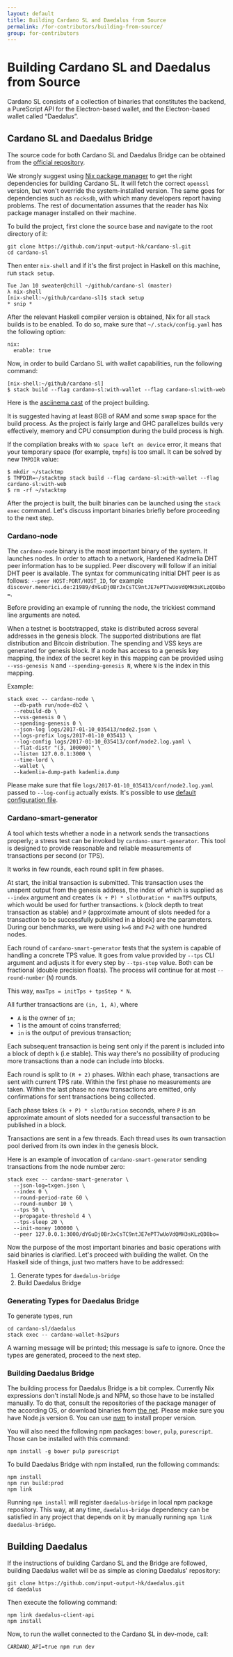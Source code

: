 ```yaml
---
layout: default
title: Building Cardano SL and Daedalus from Source
permalink: /for-contributors/building-from-source/
group: for-contributors
---
```


[//]: # (Reviewed at e1d0f9fb37a3f1378341716916f0321fb55698df)

# Building Cardano SL and Daedalus from Source

Cardano SL consists of a collection of binaries that constitutes
the backend, a PureScript API for the Electron-based wallet, and the
Electron-based wallet called “Daedalus”.

## Cardano SL and Daedalus Bridge

The source code for both Cardano SL and Daedalus Bridge can be obtained
from the [official repository](https://github.com/input-output-hk/cardano-sl).

We strongly suggest using [Nix package
manager](https://nixos.org/nix/download.html) to get the right dependencies for building Cardano SL. It will fetch the correct `openssl` version, but won't override the system-installed version. The same goes for dependencies such as `rocksdb`, with which many developers
report having problems. The rest of documentation assumes that the reader has Nix package manager installed on their machine.

To build the project, first clone the source base and navigate to the root directory of it:

```
git clone https://github.com/input-output-hk/cardano-sl.git
cd cardano-sl
```

Then enter `nix-shell` and if it's the first project in Haskell on this machine, run `stack setup`.

```
Tue Jan 10 sweater@chill ~/github/cardano-sl (master)
λ nix-shell
[nix-shell:~/github/cardano-sl]$ stack setup
* snip *
```

After the relevant Haskell compiler version is obtained, Nix for all `stack` builds is to be enabled. To do so, make sure that `~/.stack/config.yaml` has the following option:

```
nix:
  enable: true
```

Now, in order to build Cardano SL with wallet capabilities, run the
following command:

```
[nix-shell:~/github/cardano-sl]
$ stack build --flag cardano-sl:with-wallet --flag cardano-sl:with-web
```

Here is the [asciinema
cast](http://asciinema.org/a/47vbdch8srbhf3j5kta7j9bov) of the project building.

It is suggested having at least 8GB of RAM and some swap space for the build process. As the project is fairly large and GHC parallelizes builds very effectively, memory and CPU consumption during the build process is high.

If the compilation breaks with `No space left on device` error, it means that your temporary space (for example, `tmpfs`) is too small. It can be solved by new `TMPDIR` value:

```
$ mkdir ~/stacktmp
$ TMPDIR=~/stacktmp stack build --flag cardano-sl:with-wallet --flag cardano-sl:with-web
$ rm -rf ~/stacktmp
```

After the project is built, the built binaries can be launched using the `stack exec` command. Let's discuss important binaries briefly before proceeding to the next step.

### Cardano-node

The `cardano-node` binary is the most important binary of the system. It launches nodes. In order to attach to a network, Hardened Kadmelia DHT peer information has to be supplied. Peer discovery will follow if an initial DHT peer is available. The syntax for communicating initial
DHT peer is as follows: `--peer HOST:PORT/HOST_ID`, for example
`discover.memorici.de:21989/dYGuDj0BrJxCsTC9ntJE7ePT7wUoVdQMH3sKLzQD8bo=`.

[//]: # (TODO: Actually put a small dev-only net with a discoverable)
[//]: # (peers which will send a recruitment propsal message to people)
[//]: # (who bothered to build the system from scratch in the early days)
[//]: # (of testnet release)

Before providing an example of running the node, the trickiest command line arguments are noted.

When a testnet is bootstrapped, stake is distributed across several addresses in the genesis block. The supported distributions are flat distribution and Bitcoin distribution. The spending and VSS keys are generated for genesis block. If a node has access to a genesis key mapping, the index of the secret key in this mapping can be provided using `--vss-genesis N` and `--spending-genesis N`, where `N` is the index in this mapping.

Example:

```
stack exec -- cardano-node \
  --db-path run/node-db2 \
  --rebuild-db \
  --vss-genesis 0 \
  --spending-genesis 0 \
  --json-log logs/2017-01-10_035413/node2.json \
  --logs-prefix logs/2017-01-10_035413 \
  --log-config logs/2017-01-10_035413/conf/node2.log.yaml \
  --flat-distr "(3, 100000)" \
  --listen 127.0.0.1:3000 \
  --time-lord \
  --wallet \
  --kademlia-dump-path kademlia.dump 
```

Please make sure that file `logs/2017-01-10_035413/conf/node2.log.yaml` passed to `--log-config` actually exists. It's possible to use [default configuration file](https://github.com/input-output-hk/cardano-sl/blob/44d3482a7ff72d02eef3cc2b47fa0def232b999c/log-config-prod.yaml).

### Cardano-smart-generator

A tool which tests whether a node in a network sends the transactions properly; a stress test can be invoked by `cardano-smart-generator`.
This tool is designed to provide reasonable and reliable measurements of transactions per second (or TPS).

It works in few rounds, each round split in few phases.

At start, the initial transaction is submitted. This transaction uses the unspent output from the genesis address, the index of which is supplied as `--index`
argument and creates `(k + P) * slotDuration * maxTPS` outputs, which would be used for further transactions. `k` (block depth to treat transaction as stable) and `P` (approximate amount of slots needed for a transaction to be successfully published in a block) are the parameters. During our benchmarks, we were using `k=6` and `P=2` with one hundred nodes.

Each round of `cardano-smart-generator` tests that the system is capable of handling a concrete TPS value. It goes from value provided by `--tps`
CLI argument and adjusts it for every step by `--tps-step` value. Both can be fractional (double precision floats). The process will continue for at most `--round-number` (`N`) rounds.

This way, `maxTps = initTps + tpsStep * N`.

All further transactions are `(in, 1, A)`, where

 + `A` is the owner of `in`;
 + 1 is the amount of coins transferred;
 + `in` is the output of previous transaction;  

Each subsequent transaction is being sent only if the parent is included into a block of depth `k` (i.e stable). This way there's no possibility of producing more transactions than a node can include into blocks.

Each round is split to `(R + 2)` phases. Within each phase, transactions are sent with current TPS rate. Within the first phase no measurements are taken.
Within the last phase no new transactions are emitted, only confirmations for sent transactions being collected.

Each phase takes `(k + P) * slotDuration` seconds, where `P` is an approximate amount of slots needed for a successful transaction to be published in a block.

Transactions are sent in a few threads. Each thread uses its own transaction pool derived from its own index in the genesis block.

Here is an example of invocation of `cardano-smart-generator` sending
transactions from the node number zero:

```
stack exec -- cardano-smart-generator \
  --json-log=txgen.json \
  --index 0 \
  --round-period-rate 60 \
  --round-number 10 \
  --tps 50 \
  --propagate-threshold 4 \
  --tps-sleep 20 \
  --init-money 100000 \
  --peer 127.0.0.1:3000/dYGuDj0BrJxCsTC9ntJE7ePT7wUoVdQMH3sKLzQD8bo=
```

Now the purpose of the most important binaries and basic
operations with said binaries is clarified. Let's proceed with building the wallet. On the Haskell side of things, just two matters have to be addressed:

 1. Generate types for `daedalus-bridge`
 2. Build Daedalus Bridge

### Generating Types for Daedalus Bridge

To generate types, run

```
cd cardano-sl/daedalus
stack exec -- cardano-wallet-hs2purs
```

A warning message will be printed; this message is safe to ignore. Once the types are generated, proceed to the next step.

### Building Daedalus Bridge

The building process for Daedalus Bridge is a bit complex.
Currently Nix expressions don't install Node.js and NPM, so
those have to be installed manually. To do that, consult the repositories of the package manager of the according OS, or download binaries from [the
net](https://nodejs.org/en/download/). Please make sure you have Node.js version 6. You can use [nvm](https://github.com/creationix/nvm#installation) to install proper version.

You will also need the following npm packages: `bower`, `pulp`, `purescript`. Those can be installed with this command:

```
npm install -g bower pulp purescript
```

To build Daedalus Bridge with npm installed, run the following commands:

```
npm install
npm run build:prod
npm link
```

Running `npm install` will register `daedalus-bridge` in local npm package repository. This way, at any time, `daedalus-bridge` dependency can be satisfied in any project that depends on it by manually running `npm link daedalus-bridge`.

## Building Daedalus

If the instructions of building Cardano SL and the Bridge are followed, building Daedalus wallet will be as simple as cloning Daedalus' repository:

```
git clone https://github.com/input-output-hk/daedalus.git
cd daedalus
```

Then execute the following command:

```
npm link daedalus-client-api
npm install
```

Now, to run the wallet connected to the Cardano SL in dev-mode, call:

```
CARDANO_API=true npm run dev
```
